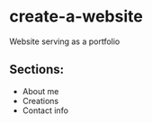 # create-a-website

Website serving as a portfolio
## Sections: 
- About me
- Creations
- Contact info

